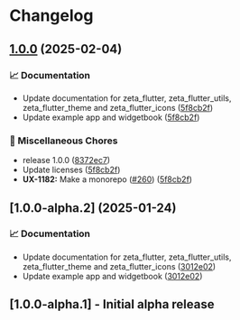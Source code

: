 # Changelog

## [1.0.0](https://github.com/ZebraDevs/zeta_flutter/compare/v0.20.1...v1.0.0) (2025-02-04)


### 📈 Documentation

* Update documentation for zeta_flutter, zeta_flutter_utils, zeta_flutter_theme and zeta_flutter_icons ([5f8cb2f](https://github.com/ZebraDevs/zeta_flutter/commit/5f8cb2fcf6cc619024f3f5b39d783e539a887e8a))
* Update example app and widgetbook ([5f8cb2f](https://github.com/ZebraDevs/zeta_flutter/commit/5f8cb2fcf6cc619024f3f5b39d783e539a887e8a))


### 🧹 Miscellaneous Chores

* release 1.0.0 ([8372ec7](https://github.com/ZebraDevs/zeta_flutter/commit/8372ec768d09a273ea5c8e23f49874d7ba81b569))
* Update licenses ([5f8cb2f](https://github.com/ZebraDevs/zeta_flutter/commit/5f8cb2fcf6cc619024f3f5b39d783e539a887e8a))
* **UX-1182:** Make a monorepo ([#260](https://github.com/ZebraDevs/zeta_flutter/issues/260)) ([5f8cb2f](https://github.com/ZebraDevs/zeta_flutter/commit/5f8cb2fcf6cc619024f3f5b39d783e539a887e8a))

## [1.0.0-alpha.2] (2025-01-24)

### 📈 Documentation

- Update documentation for zeta_flutter, zeta_flutter_utils, zeta_flutter_theme and zeta_flutter_icons ([3012e02](https://github.com/ZebraDevs/zeta_flutter/commit/3012e02e5f7f6cf2fbc3a799985840ccd362ca38))
- Update example app and widgetbook ([3012e02](https://github.com/ZebraDevs/zeta_flutter/commit/3012e02e5f7f6cf2fbc3a799985840ccd362ca38))

## [1.0.0-alpha.1] - Initial alpha release
